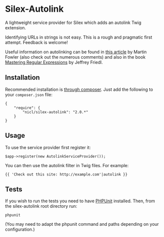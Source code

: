 Silex-Autolink
==============

A lightweight service provider for Silex which adds an autolink Twig extension.

Identifying URLs in strings is not easy. This is a rough and pragmatic first
attempt. Feedback is welcome!

Useful information on autolinking can be found in [this article](http://www.codinghorror.com/blog/2008/10/the-problem-with-urls.html) by Martin Fowler (also check out the numerous comments) and also in the book [Mastering Regular Expressions](http://regex.info/) by Jeffrey Friedl.

Installation
------------

Recommended installation is [through composer](http://getcomposer.org). Just add
the following to your `composer.json` file:

    {
        "require": {
            "nicl/silex-autolink": "2.0.*"
        }
    }

Usage
-----

To use the service provider first register it:

    $app->register(new AutolinkServiceProvider());

You can then use the autolink filter in Twig files. For example:

    {{ 'Check out this site: http://example.com'|autolink }}

Tests
-----

If you wish to run the tests you need to have
[PHPUnit](https://github.com/sebastianbergmann/phpunit/) installed. Then, from
the silex-autolink root directory run:

    phpunit

(You may need to adapt the phpunit command and paths depending on your
configuration.)
